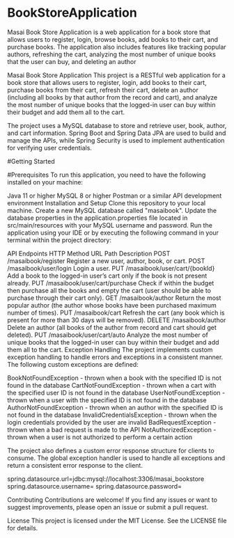 # BookStoreApplication
Masai Book Store Application is a web application for a book store that allows users to register, login, browse books, add books to their cart, and purchase books. The application also includes features like tracking popular authors, refreshing the cart, analyzing the most number of unique books that the user can buy, and deleting an author

Masai Book Store Application
This project is a RESTful web application for a book store that allows users to register, login, add books to their cart, purchase books from their cart, refresh their cart, delete an author (including all books by that author from the record and cart), and analyze the most number of unique books that the logged-in user can buy within their budget and add them all to the cart.

The project uses a MySQL database to store and retrieve user, book, author, and cart information. Spring Boot and Spring Data JPA are used to build and manage the APIs, while Spring Security is used to implement authentication for verifying user credentials.

#Getting Started

#Prerequisites
To run this application, you need to have the following installed on your machine:

Java 11 or higher
MySQL 8 or higher
Postman or a similar API development environment
Installation and Setup
Clone this repository to your local machine.
Create a new MySQL database called "masaibook".
Update the database properties in the application.properties file located in src/main/resources with your MySQL username and password.
Run the application using your IDE or by executing the following command in your terminal within the project directory:

API Endpoints
HTTP Method	URL Path	Description
POST	/masaibook/register	Register a new user, author, book, or cart.
POST	/masaibook/user/login	Login a user.
PUT	/masaibook/user/cart/{bookId}	Add a book to the logged-in user’s cart only if the book is not present already.
PUT	/masaibook/user/cart/purchase	Check if within the budget then purchase all the books and empty the cart (user should be able to purchase through their cart only).
GET	/masaibook/author	Return the most popular author (the author whose books have been purchased maximum number of times).
PUT	/masaibook/cart	Refresh the cart (any book which is present for more than 30 days will be removed).
DELETE	/masaibook/author	Delete an author (all books of the author from record and cart should get deleted).
PUT	/masaibook/user/cart/auto	Analyze the most number of unique books that the logged-in user can buy within their budget and add them all to the cart.
Exception Handling
The project implements custom exception handling to handle errors and exceptions in a consistent manner. The following custom exceptions are defined:

BookNotFoundException - thrown when a book with the specified ID is not found in the database
CartNotFoundException - thrown when a cart with the specified user ID is not found in the database
UserNotFoundException - thrown when a user with the specified ID is not found in the database
AuthorNotFoundException - thrown when an author with the specified ID is not found in the database
InvalidCredentialsException - thrown when the login credentials provided by the user are invalid
BadRequestException - thrown when a bad request is made to the API
NotAuthorizedException - thrown when a user is not authorized to perform a certain action

The project also defines a custom error response structure for clients to consume. The global exception handler is used to handle all exceptions and return a consistent error response to the client.


spring.datasource.url=jdbc:mysql://localhost:3306/masai_bookstore
spring.datasource.username=<your-database-username>
spring.datasource.password=<your-database-password>


Contributing
Contributions are welcome! If you find any issues or want to suggest improvements, please open an issue or submit a pull request.

License
This project is licensed under the MIT License. See the LICENSE file for details.

